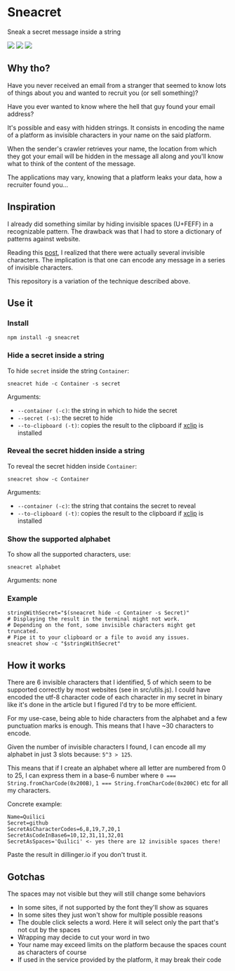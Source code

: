 # Sneacret

Sneak a secret message inside a string

![](https://badgen.net/npm/v/sneacret) ![](https://badgen.net/npm/dt/sneacret) ![](https://badgen.net/npm/license/sneacret)

## Why tho?

Have you never received an email from a stranger that seemed to know lots of things about you and wanted to recruit you (or sell something)?

Have you ever wanted to know where the hell that guy found your email address?

It's possible and easy with hidden strings. It consists in encoding the name of a platform as invisible characters in your name on the said platform.

When the sender's crawler retrieves your name, the location from which they got your email will be hidden in the message all along and you'll know what to think of the content of the message.

The applications may vary, knowing that a platform leaks your data, how a recruiter found you...

## Inspiration

I already did something similar by hiding invisible spaces (U+FEFF) in a recognizable pattern. The drawback was that I had to store a dictionary of patterns against website.

Reading this [post](https://medium.com/@umpox/be-careful-what-you-copy-invisibly-inserting-usernames-into-text-with-zero-width-characters-18b4e6f17b66), I realized that there were actually several invisible characters. The implication is that one can encode any message in a series of invisible characters.

This repository is a variation of the technique described above.

## Use it

### Install

`npm install -g sneacret`

### Hide a secret inside a string

To hide `secret` inside the string `Container`:

`sneacret hide -c Container -s secret`

Arguments:

* `--container (-c)`: the string in which to hide the secret
* `--secret (-s)`: the secret to hide
* `--to-clipboard (-t)`: copies the result to the clipboard if [xclip](https://github.com/astrand/xclip) is installed

### Reveal the secret hidden inside a string

To reveal the secret hidden inside `C‍᠎᠎⁠᠎‌‌﻿᠎⁠‍​ontainer`:

`sneacret show -c C‍᠎᠎⁠᠎‌‌﻿᠎⁠‍​ontainer`


Arguments:

* `--container (-c)`: the string that contains the secret to reveal
* `--to-clipboard (-t)`: copies the result to the clipboard if [xclip](https://github.com/astrand/xclip) is installed

### Show the supported alphabet

To show all the supported characters, use:

`sneacret alphabet`

Arguments: none

### Example

```shell
stringWithSecret="$(sneacret hide -c Container -s Secret)"
# Displaying the result in the terminal might not work.
# Depending on the font, some invisible characters might get truncated.
# Pipe it to your clipboard or a file to avoid any issues.
sneacret show -c "$stringWithSecret"
```

## How it works

There are 6 invisible characters that I identified, 5 of which seem to be supported correctly by most websites (see in src/utils.js). I could have encoded the utf-8 character code of each character in my secret in binary like it's done in the article but I figured I'd try to be more efficient.

For my use-case, being able to hide characters from the alphabet and a few punctuation marks is enough. This means that I have ~30 characters to encode.

Given the number of invisible characters I found, I can encode all my alphabet in just 3 slots because: `5^3 > 125`.

This means that if I create an alphabet where all letter are numbered from 0 to 25, I can express them in a base-6 number where `0 === String.fromCharCode(0x200B)`, `1 === String.fromCharCode(0x200C)` etc for all my characters.

Concrete example:
```
Name=Quilici
Secret=github
SecretAsCharacterCodes=6,8,19,7,20,1
SecretAsCodeInBase6=10,12,31,11,32,01
SecretAsSpaces='Q᠎​᠎‌‍᠎᠎᠎‍‌​᠎uilici' <- yes there are 12 invisible spaces there!
```

Paste the result in dillinger.io if you don't trust it.

## Gotchas

The spaces may not visible but they will still change some behaviors

- In some sites, if not supported by the font they'll show as squares
- In some sites they just won't show for multiple possible reasons
- The double click selects a word. Here it will select only the part that's not cut by the spaces
- Wrapping may decide to cut your word in two
- Your name may exceed limits on the platform because the spaces count as characters of course
- If used in the service provided by the platform, it may break their code
